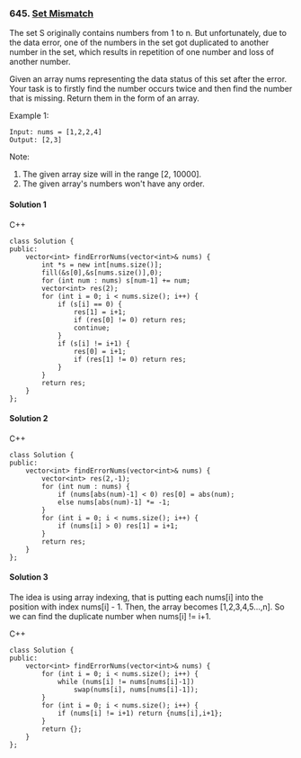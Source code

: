 ### 645\. [Set Mismatch](https://leetcode.com/problems/set-mismatch/)

The set S originally contains numbers from 1 to n. But unfortunately, due to the data error, one of the numbers in the set got duplicated to another number in the set, which results in repetition of one number and loss of another number.

Given an array nums representing the data status of this set after the error. Your task is to firstly find the number occurs twice and then find the number that is missing. Return them in the form of an array.

Example 1:
```
Input: nums = [1,2,2,4]
Output: [2,3]
```
Note:
1. The given array size will in the range [2, 10000].
2. The given array's numbers won't have any order.

#### Solution 1

C++

```
class Solution {
public:
	vector<int> findErrorNums(vector<int>& nums) {
		int *s = new int[nums.size()];
		fill(&s[0],&s[nums.size()],0);
		for (int num : nums) s[num-1] += num;
		vector<int> res(2);
		for (int i = 0; i < nums.size(); i++) {
			if (s[i] == 0) { 
				res[1] = i+1; 
				if (res[0] != 0) return res; 
				continue; 
			}
			if (s[i] != i+1) {
				res[0] = i+1;
				if (res[1] != 0) return res;
			}
		}	
		return res;
	}
};

```
#### Solution 2

C++

```
class Solution {
public:
	vector<int> findErrorNums(vector<int>& nums) {
		vector<int> res(2,-1);
		for (int num : nums) {
			if (nums[abs(num)-1] < 0) res[0] = abs(num);
			else nums[abs(num)-1] *= -1;
		}	
		for (int i = 0; i < nums.size(); i++) {
			if (nums[i] > 0) res[1] = i+1;
		}
		return res;
	}	
};
```

#### Solution 3

The idea is using array indexing, that is putting each nums[i] into the position with index nums[i] - 1. Then, the array becomes [1,2,3,4,5...,n]. So we can find the duplicate number when nums[i] != i+1.

C++

```
class Solution {
public:
	vector<int> findErrorNums(vector<int>& nums) {
		for (int i = 0; i < nums.size(); i++) {
			while (nums[i] != nums[nums[i]-1]) 
				swap(nums[i], nums[nums[i]-1]);
		}
		for (int i = 0; i < nums.size(); i++) {
			if (nums[i] != i+1) return {nums[i],i+1};
		}
		return {};
	}
};
```

